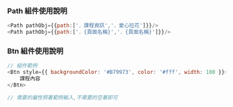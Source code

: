 ### Path 組件使用說明

```js
<Path pathObj={{path:['．課程資訊','．愛心拉花']}}/>
<Path pathObj={{path:['．{頁面名稱}','．{頁面名稱}']}}/>
```

### Btn 組件使用說明

```js
// 組件範例
<Btn style={{ backgroundColor: '#B79973', color: '#fff', width: 100 }}>
    課程內容
</Btn>

// 需要的屬性照著範例輸入,不需要的空著即可
```
